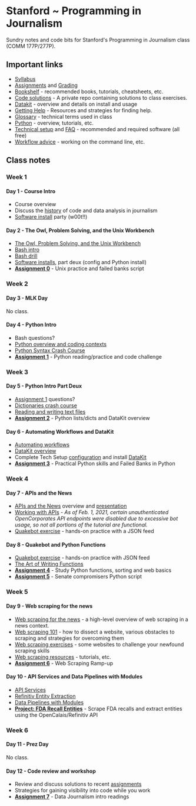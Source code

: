 # Stanford ~ Programming in Journalism

Sundry notes and code bits for Stanford's Programming in Journalism class (COMM 177P/277P).

## Important links

* [Syllabus][]
* [Assignments](assignments/README.md) and [Grading](assignments/grading.md)
* [Bookshelf](docs/bookshelf.md) - recommended books, tutorials, cheatsheets, etc.
* [Code solutions](https://github.com/zstumgoren/stanford-progj-2021-solutions) - A private repo containing solutions to class exercises.
* [Datakit](docs/datakit.md) - overview and details on install and usage
* [Getting Help](docs/getting_help.md) - Resources and strategies for finding help.
* [Glossary](docs/glossary.md) - technical terms used in class
* [Python](docs/python/README.md) - overview, tutorials, etc.
* [Technical setup](docs/tech_setup.md) and [FAQ](docs/tech_faq.md) - recommended and required software (all free)
* [Workflow advice](docs/workflow_advice.md) - working on the command line, etc.

[Syllabus]: https://canvas.stanford.edu/courses/131072/assignments/syllabus

## Class notes

### Week 1

#### Day 1 - Course Intro

* Course overview
* Discuss the [history](docs/history.md) of code and data analysis in journalism
* [Software install](docs/tech_setup.md) party (w00t!!)

#### Day 2 - The Owl, Problem Solving, and the Unix Workbench

* [The Owl, Problem Solving, and the Unix Workbench](docs/owl_probs_unix.md)
* [Bash intro](https://tinyurl.com/bash-intro)
* [Bash drill](exercises/bash_drill.md)
* [Software installs](docs/tech_setup.md), part deux (config and Python install)
* **[Assignment 0](assignments/bash_intro.md)** - Unix practice and failed banks script

### Week 2

#### Day 3 - MLK Day

No class.

#### Day 4 - Python Intro

* Bash questions?
* [Python overview and coding contexts](docs/python/overview.md)
* [Python Syntax Crash Course](docs/python/python_syntax_crash_course.md)
* **[Assignment 1](assignments/python_intro.md)** - Python reading/practice and code challenge


### Week 3

#### Day 5 - Python Intro Part Deux

* [Assignment 1](assignments/python_intro.md) questions?
* [Dictionaries crash course](docs/python/dict_basics.md)
* [Reading and writing text files](docs/python/file_io.md)
* **[Assignment 2](assignments/python_lists_dicts.md)** - Python lists/dicts and DataKit overview

#### Day 6 - Automating Workflows and DataKit

* [Automating workflows](docs/automating_workflows.md)
* [DataKit overview](docs/datakit.md)
* Complete Tech Setup [configuration](docs/tech_setup.md#configure) and install [DataKit](docs/datakit.md)
* **[Assignment 3](assignments/libraries_and_fdic_py.md)** - Practical Python skills and Failed Banks in Python

### Week 4

#### Day 7 - APIs and the News

* [APIs and the News](/docs/apis_and_the_news.md) overview and [presentation](https://tinyurl.com/apis-and-the-news)
* [Working with APIs](/docs/python/working_with_apis.md) - *As of Feb. 1, 2021, certain unauthenticated OpenCorporates API endpoints were disabled due to excessive bot usage, so not all portions of the tutorial are functional.*
* [Quakebot exercise](/exercises/quakebot.md) - hands-on practice with a JSON feed

#### Day 8 - Quakebot and Python Functions

* [Quakebot exercise](/exercises/quakebot.md) - hands-on practice with JSON feed
* [The Art of Writing Functions](/docs/python/art_of_functions.md)
* **[Assignment 4](assignments/python_functions_sorting_web_basics.md)** - Study Python functions, sorting and web basics
* **[Assignment 5](assignments/senate_compromisers.md)** - Senate compromisers Python script

### Week 5

#### Day 9 - Web scraping for the news

* [Web scraping for the news](/docs/web_scraping/README.md) - a high-level overview of web scraping in a news context.
* [Web scraping 101](/docs/web_scraping/101.md) - how to dissect a website, various obstacles to scraping and strategies for overcoming them
* [Web scraping exercises](/docs/web_scraping/exercises.md) - some websites to challenge your newfound scraping skills
* [Web scraping resources](/docs/web_scraping/resources.md) - tutorials, etc.
* **[Assignment 6](/assignments/web_scraping_ramp_up.md)** - Web Scraping Ramp-up


#### Day 10 - API Services and Data Pipelines with Modules

* [API Services](/docs/api_services.md)
* [Refinitiv Entity Extraction](/code/refinitiv_example/README.md)
* [Data Pipelines with Modules](/docs/python/data_pipelines_with_modules.md)
* **[Project: FDA Recall Entities](/projects/fda_recall_entities.md)** - Scrape FDA recalls and extract entities using the OpenCalais/Refinitiv API

### Week 6

#### Day 11 - Prez Day

No class.

#### Day 12 - Code review and workshop

* Review and discuss solutions to recent [assignments](assignments/README.md)
* Strategies for gaining visibility into code while you work
* **[Assignment 7](/assignments/dj_intro.md)** - Data Journalism intro readings